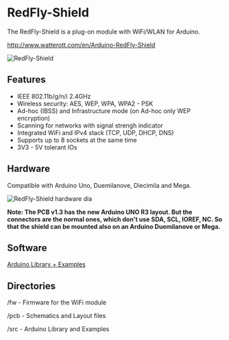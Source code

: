 # RedFly-Shield
The RedFly-Shield is a plug-on module with WiFi/WLAN for Arduino.

<http://www.watterott.com/en/Arduino-RedFly-Shield>

![RedFly-Shield](https://github.com/watterott/RedFly-Shield/raw/master/img/redfly-shield.jpg)


## Features
 * IEEE 802.11b/g/n/i 2.4GHz
 * Wireless security: AES, WEP, WPA, WPA2 - PSK
 * Ad-hoc (IBSS) and Infrastructure mode (on Ad-hoc only WEP encryption)
 * Scanning for networks with signal strengh indicator
 * Integrated WiFi and IPv4 stack (TCP, UDP, DHCP, DNS)
 * Supports up to 8 sockets at the same time
 * 3V3 - 5V tolerant IOs


## Hardware
Compatible with Arduino Uno, Duemilanove, Diecimila and Mega.

![RedFly-Shield hardware dia](https://github.com/watterott/RedFly-Shield/raw/master/img/hw_dia.png)

__Note: The PCB v1.3 has the new Arduino UNO R3 layout. But the connectors are the normal ones, which don't use SDA, SCL, IOREF, NC. So that the shield can be mounted also on an Arduino Duemilanove or Mega.__

## Software
[Arduino Library + Examples](https://github.com/watterott/RedFly-Shield/downloads)


## Directories
 /fw  - Firmware for the WiFi module
 
 /pcb - Schematics and Layout files
 
 /src - Arduino Library and Examples
